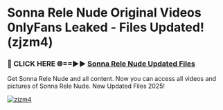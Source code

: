 # Sonna Rele Nude Original Videos 0nlyFans Leaked - Files Updated! (zjzm4)

<h3>🔴 CLICK HERE 🌐==►► <a href="https://tinyurl.com/y5r63du9" rel="nofollow">Sonna Rele Nude Updated Files</a></h3>

Get Sonna Rele Nude and all content. Now you can access all videos and pictures of Sonna Rele Nude. New Updated Files 2025!

[![zjzm4](https://i.imgur.com/UVo9nyh.gif)](https://tinyurl.com/y5r63du9)